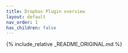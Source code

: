 ```yaml
---
title: Dropbox Plugin overview
layout: default
nav_order: 1
has_children: false
---
```


{% include_relative _README_ORIGINAL.md %}
